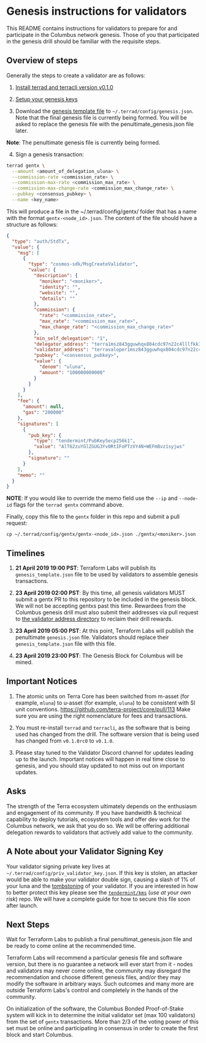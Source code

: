 # Genesis instructions for validators

This README contains instructions for validators to prepare for and participate in the Columbus network genesis. Those of you that participated in the genesis drill should be familiar with the requisite steps. 

## Overview of steps

Generally the steps to create a validator are as follows:

1. [Install terrad and terracli version v0.1.0](https://docs.terra.money/guide/installation)

2. [Setup your genesis keys](https://docs.terra.money/guide/users)

3. Download the [genesis template file](https://raw.githubusercontent.com/terra-project/launch/master/params/genesis_template.json) to `~/.terrad/config/genesis.json`. Note that the final genesis file is currently being formed. You will be asked to replace the genesis file with the penultimate_genesis.json file later. 

**Note**: The penultimate genesis file is currently being formed. 

4. Sign a genesis transaction:

```bash
terrad gentx \
  --amount <amount_of_delegation_uluna> \
  --commission-rate <commission_rate> \
  --commission-max-rate <commission_max_rate> \
  --commission-max-change-rate <commission_max_change_rate> \
  --pubkey <consensus_pubkey> \
  --name <key_name>
```

This will produce a file in the ~/.terrad/config/gentx/ folder that has a name with the format `gentx-<node_id>.json`. The content of the file should have a structure as follows:

```json
{
  "type": "auth/StdTx",
  "value": {
    "msg": [
      {
        "type": "cosmos-sdk/MsgCreateValidator",
        "value": {
          "description": {
            "moniker": "<moniker>",
            "identity": "",
            "website": "",
            "details": ""
          },
          "commission": {
            "rate": "<commission_rate>",
            "max_rate": "<commission_max_rate>",
            "max_change_rate": "<commission_max_change_rate>"
          },
          "min_self_delegation": "1",
          "delegator_address": "terra1msz843gguwhqx804cdc97n22c4lllfkk39qlnc",
          "validator_address": "terravaloper1msz843gguwhqx804cdc97n22c4lllfkk5352lt",
          "pubkey": "<consensus_pubkey>",
          "value": {
            "denom": "uluna",
            "amount": "100000000000"
          }
        }
      }
    ],
    "fee": {
      "amount": null,
      "gas": "200000"
    },
    "signatures": [
      {
        "pub_key": {
          "type": "tendermint/PubKeySecp256k1",
          "value": "AlT62zuYGlZGUG3Yv0RtIFoPTzVY4N+WEFmBvz1syjws"
        },
        "signature": ""
      }
    ],
    "memo": ""
  }
}
```

__**NOTE**__: If you would like to override the memo field use the `--ip` and `--node-id` flags for the `terrad gentx` command above.

Finally, copy this file to the `gentx` folder in this repo and submit a pull request:

```
cp ~/.terrad/config/gentx/gentx-<node_id>.json ./gentx/<moniker>.json
```

## Timelines

1. **21 April 2019 19:00 PST**: Terraform Labs will publish its `genesis_template.json` file to be used by validators to assemble genesis transactions. 

2. **23 April 2019 02:00 PST**: By this time, all genesis validators MUST submit a gentx PR to this repository to be included in the genesis block. We will not be accepting gentxs past this time. Rewardees from the Columbus genesis drill must also submit their addresses via pull request to [the validator address directory](https://github.com/terra-project/accounts/validators/address.json) to reclaim their drill rewards.  

3. **23 April 2019 05:00 PST**: At this point, Terraform Labs will publish the penultimate `genesis.json` file. Validators should replace their `genesis_template.json` file with this file. 

4. **23 April 2019 23:00 PST**: The Genesis Block for Columbus will be mined. 


## Important Notices

1. The atomic units on Terra Core has been switched from m-asset (for example, `mluna`) to u-asset (for example, `uluna`) to be consistent with SI unit conventions. https://github.com/terra-project/core/pull/113 Make sure you are using the right nomenclature for fees and transactions. 

2. You must re-install `terrad` and `terracli`, as the software that is being used has changed from the drill. The software version that is being used has changed from `v0.1.0rc0` to `v0.1.0`. 

3. Please stay tuned to the Validator Discord channel for updates leading up to the launch. Important notices will happen in real time close to genesis, and you should stay updated to not miss out on important updates. 


## Asks

The strength of the Terra ecosystem ultimately depends on the enthusiasm and engagement of its community. If you have bandwidth & technical capability to deploy tutorials, ecosystem tools and offer dev work for the Columbus network, we ask that you do so. We will be offering additional delegation rewards to validators that actively add value to the community. 


## A Note about your Validator Signing Key

Your validator signing private key lives at `~/.terrad/config/priv_validator_key.json`. If this key is stolen, an attacker would be able to make
your validator double sign, causing a slash of 1% of your luna and the [tombstoning](https://github.com/cosmos/cosmos-sdk/blob/master/docs/spec/slashing/07_tombstone.md) of your validator. If you are interested in how to better protect this key please see the [`tendermint/kms`](https://github.com/tendermint/kms) (_*use at your own risk*_) repo. We will have a complete guide for how to secure this file soon after launch.

## Next Steps

Wait for Terraform Labs to publish a final penultimat_genesis.json file and be ready to come online at the recommended
time.

Terraform Labs will recommend a particular genesis file and software version, but there
is no guarantee a network will ever start from it - nodes and validators may
never come online, the community may disregard the recommendation and choose
different genesis files, and/or they may modify the software in arbitrary ways. Such
outcomes and many more are outside Terraform Labs's control and completely in the hands
of the community.

On initialization of the software, the Columbus Bonded Proof-of-Stake system will kick in to
determine the initial validator set (max 100 validators) from the set of `gentx` transactions.
More than 2/3 of the voting power of this set must be online and participating in consensus
in order to create the first block and start Columbus.

